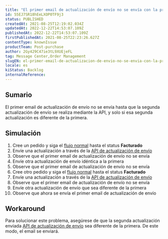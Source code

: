 ```yaml
---
title: "El primer email de actualización de envío no se envía con la primera actualización"
id: 55EJ7SR18hEeLXOP0TF9j3
status: PUBLISHED
createdAt: 2021-08-25T12:19:02.034Z
updatedAt: 2022-12-22T14:53:07.109Z
publishedAt: 2022-12-22T14:53:07.109Z
firstPublishedAt: 2021-08-25T22:23:26.627Z
contentType: knownIssue
productTeam: Post-purchase
author: 2Gy429C47ie3tL9XUEjeFL
tag: Message Center,Order Management
slugEN: el-primer-email-de-actualizacion-de-envio-no-se-envia-con-la-primera
locale: es
kiStatus: Backlog
internalReference: 
---
```


## Sumario

El primer email de actualización de envío no se envía hasta que la segunda actualización de envío se realiza mediante la API, y solo si esa segunda actualización es diferente de la primera.

## Simulación

1. Cree un pedido y siga el [flujo normal](https://help.vtex.com/pt/tutorial/fluxo-de-pedido--tutorials_196) hasta el status **Facturado**
2. Envíe una actualización a través de la [API de actualización de envío](https://developers.vtex.com/vtex-rest-api/reference/tracking#updatetrackingstatus)
3. Observe que el primer email de actualización de envío no se envía
4. Envíe otra actualización de envío idéntica a la primera
5. Observe que el primer email de actualización de envío no se envía
6. Cree otro pedido y siga el [flujo normal](https://help.vtex.com/pt/tutorial/fluxo-de-pedido--tutorials_196) hasta el status **Facturado**
7. Envíe una actualización a través de la [API de actualización de envío](https://developers.vtex.com/vtex-rest-api/reference/tracking#updatetrackingstatus)
8. Observe que el primer email de actualización de envío no se envía
9. Envíe otra actualización de envío que sea diferente de la primera
10. Observe que ahora se envía el primer email de actualización de envío


## Workaround

Para solucionar este problema, asegúrese de que la segunda actualización enviada [API de actualización de envío](https://developers.vtex.com/vtex-rest-api/reference/tracking#updatetrackingstatus) sea diferente de la primera. De este modo, el email se enviará.

